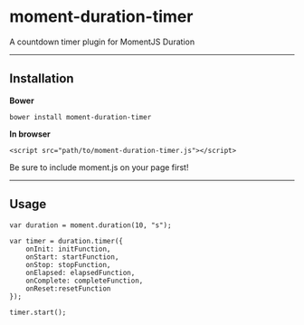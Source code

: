 # moment-duration-timer
A countdown timer plugin for MomentJS Duration

---

## Installation

**Bower**

`bower install moment-duration-timer`

**In browser**

`<script src="path/to/moment-duration-timer.js"></script>`

Be sure to include moment.js on your page first!

---

## Usage

    var duration = moment.duration(10, "s");

  	var timer = duration.timer({
		onInit: initFunction,
		onStart: startFunction,
		onStop: stopFunction,
		onElapsed: elapsedFunction,
		onComplete: completeFunction,
		onReset:resetFunction
	});
		
	timer.start();
